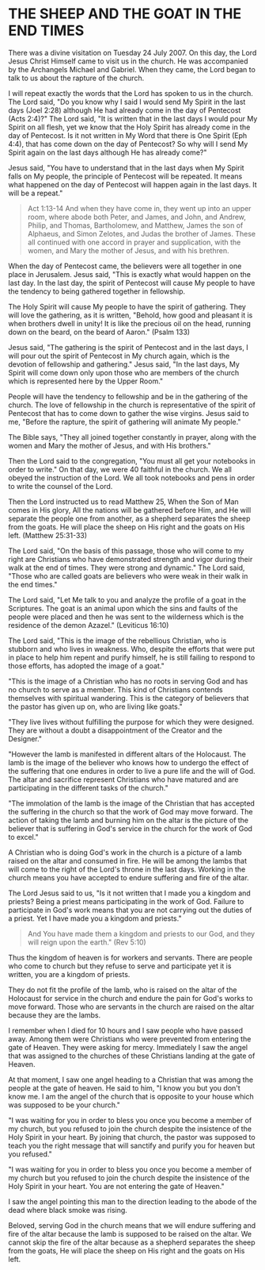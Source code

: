 # THE SHEEP AND THE GOAT IN THE END TIMES

There was a divine visitation on Tuesday 24 July 2007. On this day, the Lord Jesus Christ Himself came to visit us in the church. He was accompanied by the Archangels Michael and Gabriel. When they came, the Lord began to talk to us about the rapture of the church.

I will repeat exactly the words that the Lord has spoken to us in the church. The Lord said, "Do you know why I said I would send My Spirit in the last days (Joel 2:28) although He had already come in the day of Pentecost (Acts 2:4)?" The Lord said, "It is written that in the last days I would pour My Spirit on all flesh, yet we know that the Holy Spirit has already come in the day of Pentecost. Is it not written in My Word that there is One Spirit (Eph 4:4), that has come down on the day of Pentecost? So why will I send My Spirit again on the last days although He has already come?"

Jesus said, "You have to understand that in the last days when My Spirit falls on My people, the principle of Pentecost will be repeated. It means what happened on the day of Pentecost will happen again in the last days. It will be a repeat."

> Act 1:13-14 And when they have come in, they went up into an upper room, where abode both Peter, and James, and John, and Andrew, Philip, and Thomas, Bartholomew, and Matthew, James the son of Alphaeus, and Simon Zelotes, and Judas the brother of James. These all continued with one accord in prayer and supplication, with the women, and Mary the mother of Jesus, and with his brethren.

When the day of Pentecost came, the believers were all together in one place in Jerusalem. Jesus said, "This is exactly what would happen on the last day. In the last day, the spirit of Pentecost will cause My people to have the tendency to being gathered together in fellowship.

The Holy Spirit will cause My people to have the spirit of gathering. They will love the gathering, as it is written, "Behold, how good and pleasant it is when brothers dwell in unity! It is like the precious oil on the head, running down on the beard, on the beard of Aaron." (Psalm 133)

Jesus said, "The gathering is the spirit of Pentecost and in the last days, I will pour out the spirit of Pentecost in My church again, which is the devotion of fellowship and gathering." Jesus said, "In the last days, My Spirit will come down only upon those who are members of the church which is represented here by the Upper Room."

People will have the tendency to fellowship and be in the gathering of the church. The love of fellowship in the church is representative of the spirit of Pentecost that has to come down to gather the wise virgins. Jesus said to me, "Before the rapture, the spirit of gathering will animate My people."

The Bible says, "They all joined together constantly in prayer, along with the women and Mary the mother of Jesus, and with His brothers."

Then the Lord said to the congregation, "You must all get your notebooks in order to write." On that day, we were 40 faithful in the church. We all obeyed the instruction of the Lord. We all took notebooks and pens in order to write the counsel of the Lord.

Then the Lord instructed us to read Matthew 25, When the Son of Man comes in His glory, All the nations will be gathered before Him, and He will separate the people one from another, as a shepherd separates the sheep from the goats. He will place the sheep on His right and the goats on His left. (Matthew 25:31-33)

The Lord said, "On the basis of this passage, those who will come to my right are Christians who have demonstrated strength and vigor during their walk at the end of times. They were strong and dynamic." The Lord said, "Those who are called goats are believers who were weak in their walk in the end times."

The Lord said, "Let Me talk to you and analyze the profile of a goat in the Scriptures. The goat is an animal upon which the sins and faults of the people were placed and then he was sent to the wilderness which is the residence of the demon Azazel." (Leviticus 16:10)

The Lord said, "This is the image of the rebellious Christian, who is stubborn and who lives in weakness. Who, despite the efforts that were put in place to help him repent and purify himself, he is still failing to respond to those efforts, has adopted the image of a goat."

"This is the image of a Christian who has no roots in serving God and has no church to serve as a member. This kind of Christians contends themselves with spiritual wandering. This is the category of believers that the pastor has given up on, who are living like goats."

"They live lives without fulfilling the purpose for which they were designed. They are without a doubt a disappointment of the Creator and the Designer."

"However the lamb is manifested in different altars of the Holocaust. The lamb is the image of the believer who knows how to undergo the effect of the suffering that one endures in order to live a pure life and the will of God. The altar and sacrifice represent Christians who have matured and are participating in the different tasks of the church."

"The immolation of the lamb is the image of the Christian that has accepted the suffering in the church so that the work of God may move forward. The action of taking the lamb and burning him on the altar is the picture of the believer that is suffering in God's service in the church for the work of God to excel."

A Christian who is doing God's work in the church is a picture of a lamb raised on the altar and consumed in fire. He will be among the lambs that will come to the right of the Lord's throne in the last days. Working in the church means you have accepted to endure suffering and fire of the altar.

The Lord Jesus said to us, "Is it not written that I made you a kingdom and priests? Being a priest means participating in the work of God. Failure to participate in God's work means that you are not carrying out the duties of a priest. Yet I have made you a kingdom and priests."

> And You have made them a kingdom and priests to our God, and they will reign upon the earth." (Rev 5:10)

Thus the kingdom of heaven is for workers and servants. There are people who come to church but they refuse to serve and participate yet it is written, you are a kingdom of priests.

They do not fit the profile of the lamb, who is raised on the altar of the Holocaust for service in the church and endure the pain for God's works to move forward. Those who are servants in the church are raised on the altar because they are the lambs.

I remember when I died for 10 hours and I saw people who have passed away. Among them were Christians who were prevented from entering the gate of Heaven. They were asking for mercy. Immediately I saw the angel that was assigned to the churches of these Christians landing at the gate of Heaven.

At that moment, I saw one angel heading to a Christian that was among the people at the gate of heaven. He said to him, "I know you but you don't know me. I am the angel of the church that is opposite to your house which was supposed to be your church."

"I was waiting for you in order to bless you once you become a member of my church, but you refused to join the church despite the insistence of the Holy Spirit in your heart. By joining that church, the pastor was supposed to teach you the right message that will sanctify and purify you for heaven but you refused."

"I was waiting for you in order to bless you once you become a member of my church but you refused to join the church despite the insistence of the Holy Spirit in your heart. You are not entering the gate of Heaven."

I saw the angel pointing this man to the direction leading to the abode of the dead where black smoke was rising.

Beloved, serving God in the church means that we will endure suffering and fire of the altar because the lamb is supposed to be raised on the altar. We cannot skip the fire of the altar because as a shepherd separates the sheep from the goats, He will place the sheep on His right and the goats on His left.

